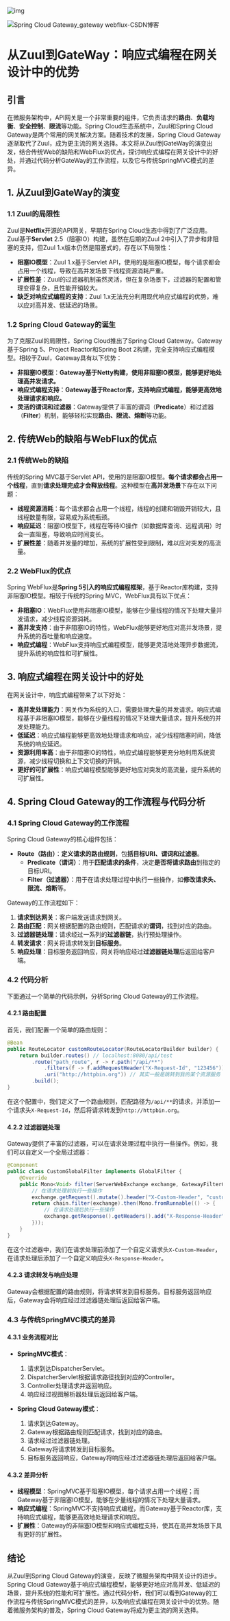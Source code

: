 ![img](./assets/2409867-20210909092440765-1618288978.png)

![Spring Cloud Gateway_gateway webflux-CSDN博客](./assets/watermark,type_ZHJvaWRzYW5zZmFsbGJhY2s,shadow_50,text_Q1NETiBAd3JyLWNhdA==,size_20,color_FFFFFF,t_70,g_se,x_16.png)

# 从Zuul到GateWay：响应式编程在网关设计中的优势

## 引言

在微服务架构中，API网关是一个非常重要的组件，它负责请求的**路由**、**负载均衡**、**安全控制**、**限流**等功能。Spring Cloud生态系统中，Zuul和Spring Cloud Gateway是两个常用的网关解决方案。随着技术的发展，Spring Cloud Gateway逐渐取代了Zuul，成为更主流的网关选择。本文将从Zuul到GateWay的演变出发，结合传统Web的缺陷和WebFlux的优点，探讨响应式编程在网关设计中的好处，并通过代码分析GateWay的工作流程，以及它与传统SpringMVC模式的差异。

## 1. 从Zuul到GateWay的演变

### 1.1 Zuul的局限性

Zuul是**Netflix**开源的API网关，早期在Spring Cloud生态中得到了广泛应用。Zuul基于**Servlet** 2.5（阻塞IO）构建，虽然在后期的Zuul 2中引入了异步和非阻塞的支持，但Zuul 1.x版本仍然是阻塞式的，存在以下局限性：

- **阻塞IO模型**：Zuul 1.x基于Servlet API，使用的是阻塞IO模型，每个请求都会占用一个线程，导致在高并发场景下线程资源消耗严重。
- **扩展性差**：Zuul的过滤器机制虽然灵活，但在复杂场景下，过滤器的配置和管理变得复杂，且性能开销较大。
- **缺乏对响应式编程的支持**：Zuul 1.x无法充分利用现代响应式编程的优势，难以应对高并发、低延迟的场景。

### 1.2 Spring Cloud Gateway的诞生

为了克服Zuul的局限性，Spring Cloud推出了Spring Cloud Gateway。Gateway基于Spring 5、Project Reactor和Spring Boot 2构建，完全支持响应式编程模型。相较于Zuul，Gateway具有以下优势：

- **非阻塞IO模型**：**Gateway基于Netty构建，使用非阻塞IO模型，能够更好地处理高并发请求。**
- **响应式编程支持**：**Gateway基于Reactor库，支持响应式编程，能够更高效地处理请求和响应。**
- **灵活的谓词和过滤器**：Gateway提供了丰富的谓词（**Predicate**）和过滤器（**Filter**）机制，能够轻松实现**路由、限流、熔断**等功能。

## 2. 传统Web的缺陷与WebFlux的优点

### 2.1 传统Web的缺陷

传统的Spring MVC基于Servlet API，使用的是阻塞IO模型。**每个请求都会占用一个线程**，直到**请求处理完成才会释放线程**。这种模型在**高并发场景**下存在以下问题：

- **线程资源消耗**：每个请求都会占用一个线程，线程的创建和销毁开销较大，且线程数量有限，容易成为系统瓶颈。
- **响应延迟**：阻塞IO模型下，线程在等待IO操作（如数据库查询、远程调用）时会一直阻塞，导致响应时间变长。
- **扩展性差**：随着并发量的增加，系统的扩展性受到限制，难以应对突发的高流量。

### 2.2 WebFlux的优点

Spring WebFlux是**Spring 5引入的响应式编程框架**，基于Reactor库构建，支持非阻塞IO模型。相较于传统的Spring MVC，WebFlux具有以下优点：

- **非阻塞IO**：WebFlux使用非阻塞IO模型，能够在少量线程的情况下处理大量并发请求，减少线程资源消耗。
- **高并发支持**：由于非阻塞IO的特性，WebFlux能够更好地应对高并发场景，提升系统的吞吐量和响应速度。
- **响应式编程**：WebFlux支持响应式编程模型，能够更灵活地处理异步数据流，提升系统的响应性和可扩展性。

## 3. 响应式编程在网关设计中的好处

在网关设计中，响应式编程带来了以下好处：

- **高并发处理能力**：网关作为系统的入口，需要处理大量的并发请求。响应式编程基于非阻塞IO模型，能够在少量线程的情况下处理大量请求，提升系统的并发处理能力。
- **低延迟**：响应式编程能够更高效地处理请求和响应，减少线程阻塞时间，降低系统的响应延迟。
- **资源利用率高**：由于非阻塞IO的特性，响应式编程能够更充分地利用系统资源，减少线程切换和上下文切换的开销。
- **更好的可扩展性**：响应式编程模型能够更好地应对突发的高流量，提升系统的可扩展性。

## 4. Spring Cloud Gateway的工作流程与代码分析

### 4.1 Spring Cloud Gateway的工作流程

Spring Cloud Gateway的核心组件包括：

- **Route（路由）**：**定义请求的路由规则**，包**括目标URI、谓词和过滤器**。
  - **Predicate（谓词）**：用于**匹配请求的条件**，决定**是否将请求路由**到指定的目标URI。
  - **Filter（过滤器）**：用于在请求处理过程中执行一些操作，如**修改请求头、限流、熔断**等。


Gateway的工作流程如下：

1. **请求到达网关**：客户端发送请求到网关。
2. **路由匹配**：网关根据配置的路由规则，匹配请求的**谓词**，找到对应的路由。
3. **过滤器链处理**：请求经过一系列的**过滤器链**，执行预处理操作。
4. **转发请求**：网关将请求转发到**目标服务**。
5. **响应处理**：目标服务返回响应，网关将响应经过**过滤器链处理**后返回给客户端。

### 4.2 代码分析

下面通过一个简单的代码示例，分析Spring Cloud Gateway的工作流程。

#### 4.2.1 路由配置

首先，我们配置一个简单的路由规则：

```java
@Bean
public RouteLocator customRouteLocator(RouteLocatorBuilder builder) {
    return builder.routes() // localhost:8080/api/test
        .route("path_route", r -> r.path("/api/**")
            .filters(f -> f.addRequestHeader("X-Request-Id", "123456"))
            .uri("http://httpbin.org")) // 其实一般是跳转到我的某个资源服务 APIModule UserModule
        .build();
}
```

在这个配置中，我们定义了一个路由规则，匹配路径为`/api/**`的请求，并添加一个请求头`X-Request-Id`，然后将请求转发到`http://httpbin.org`。

#### 4.2.2 过滤器链处理

Gateway提供了丰富的过滤器，可以在请求处理过程中执行一些操作。例如，我们可以自定义一个全局过滤器：

```java
@Component
public class CustomGlobalFilter implements GlobalFilter {
    @Override
    public Mono<Void> filter(ServerWebExchange exchange, GatewayFilterChain chain) {
        // 在请求处理前执行一些操作
        exchange.getRequest().mutate().header("X-Custom-Header", "custom-value");
        return chain.filter(exchange).then(Mono.fromRunnable(() -> {
            // 在请求处理后执行一些操作
            exchange.getResponse().getHeaders().add("X-Response-Header", "response-value");
        }));
    }
}
```

在这个过滤器中，我们在请求处理前添加了一个自定义请求头`X-Custom-Header`，在请求处理后添加了一个自定义响应头`X-Response-Header`。

#### 4.2.3 请求转发与响应处理

Gateway会根据配置的路由规则，将请求转发到目标服务。目标服务返回响应后，Gateway会将响应经过过滤器链处理后返回给客户端。

### 4.3 与传统SpringMVC模式的差异

#### 4.3.1 业务流程对比

- **SpringMVC模式**：
  1. 请求到达DispatcherServlet。
  2. DispatcherServlet根据请求路径找到对应的Controller。
  3. Controller处理请求并返回响应。
  4. 响应经过视图解析器处理后返回给客户端。

- **Spring Cloud Gateway模式**：
  1. 请求到达Gateway。
  2. Gateway根据路由规则匹配请求，找到对应的路由。
  3. 请求经过过滤器链处理。
  4. Gateway将请求转发到目标服务。
  5. 目标服务返回响应，Gateway将响应经过过滤器链处理后返回给客户端。

#### 4.3.2 差异分析

- **线程模型**：SpringMVC基于阻塞IO模型，每个请求占用一个线程；而Gateway基于非阻塞IO模型，能够在少量线程的情况下处理大量请求。
- **响应式编程**：SpringMVC不支持响应式编程，而Gateway基于Reactor库，支持响应式编程，能够更高效地处理请求和响应。
- **扩展性**：Gateway的非阻塞IO模型和响应式编程支持，使其在高并发场景下具有更好的扩展性。

## 结论

从Zuul到Spring Cloud Gateway的演变，反映了微服务架构中网关设计的进步。Spring Cloud Gateway基于响应式编程模型，能够更好地应对高并发、低延迟的场景，提升系统的性能和可扩展性。通过代码分析，我们可以看到Gateway的工作流程与传统SpringMVC模式的差异，以及响应式编程在网关设计中的优势。随着微服务架构的普及，Spring Cloud Gateway将成为更主流的网关选择。